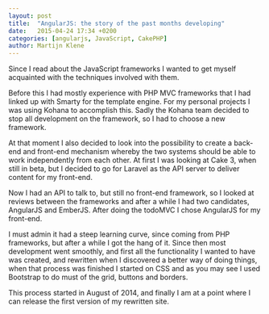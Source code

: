 ```yaml
---
layout: post
title:  "AngularJS: the story of the past months developing"
date:   2015-04-24 17:34 +0200
categories: [angularjs, JavaScript, CakePHP]
author: Martijn Klene
---
```

Since I read about the JavaScript frameworks I wanted to get myself acquainted with the techniques involved with them.
<!--more-->
Before this I had mostly experience with PHP MVC frameworks that I had linked up with Smarty for the template engine. For my personal projects I was using Kohana to accomplish this. Sadly the Kohana team decided to stop all development on the framework, so I had to choose a new framework.

At that moment I also decided to look into the possibility to create a back-end and front-end mechanism whereby the two systems should be able to work independently from each other. At first I was looking at Cake 3, when still in beta, but I decided to go for Laravel as the API server to deliver content for my front-end.

Now I had an API to talk to, but still no front-end framework, so I looked at reviews between the frameworks and after a while I had two candidates, AngularJS and EmberJS. After doing the todoMVC I chose AngularJS for my front-end.

I must admin it had a steep learning curve, since coming from PHP frameworks, but after a while I got the hang of it. Since then most development went smoothly, and first all the functionality I wanted to have was created, and rewritten when I discovered a better way of doing things, when that process was finished I started on CSS and as you may see I used Bootstrap to do must of the grid, buttons and borders.

This process started in August of 2014, and finally I am at a point where I can release the first version of my rewritten site.
